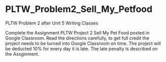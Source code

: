 # PLTW_Problem2_Sell_My_Petfood
PLTW Problem 2 after Unit 5 Writing Classes

Complete the Assignment PLTW Project 2 Sell My Pet Food posted in Google Classroom.
Read the directions carefully, to get full credit the project needs to be turned into Google Classroom on time.  The project will be deducted 10% for every day it is late.  The late penalty is described on the Assginment.

